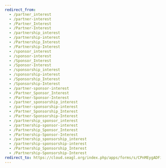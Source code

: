 ```yaml
---
redirect_from:
  - /partner_interest
  - /partner-interest
  - /Partner_Interest
  - /Partner-Interest
  - /partnership_interest
  - /partnership-interest
  - /Partnership_Interest
  - /Partnership-Interest
  - /sponsor_interest
  - /sponsor-interest
  - /Sponsor_Interest
  - /Sponsor-Interest
  - /sponsorship_interest
  - /sponsorship-interest
  - /Sponsorship_Interest
  - /Sponsorship-Interest
  - /partner-sponsor-interest
  - /Partner_Sponsor_Interest
  - /Partner-Sponsor-Interest
  - /partner_sponsorship_interest
  - /partner-sponsorship-interest
  - /Partner_Sponsorship_Interest
  - /Partner-Sponsorship-Interest
  - /partnership_sponsor_interest
  - /partnership-sponsor-interest
  - /Partnership_Sponsor_Interest
  - /Partnership-Sponsor-Interest
  - /partnership_sponsorship_interest
  - /partnership-sponsorship-interest
  - /Partnership_Sponsorship_Interest
  - /Partnership-Sponsorship-Interest
redirect_to: https://cloud.seagl.org/index.php/apps/forms/s/CPnMEygADFipQJcXGrTZkWXZ
---
```


